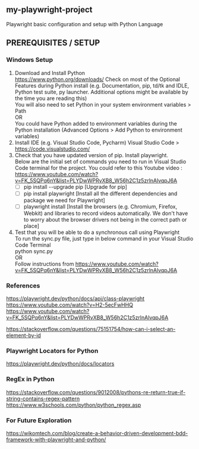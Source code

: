 ## my-playwright-project
Playwright basic configuration and setup with Python Language

## PREREQUISITES / SETUP
### Windows Setup
1) Download and Install Python <br/>
    https://www.python.org/downloads/
        Check on most of the Optional Features during Python install (e.g. Documentation, pip, td/tk and IDLE, Python test suite, py launcher.  Additional options might be available by the time you are reading this)<br/>
        You will also need to set Python in your system environment variables > Path<br/>
        OR <br/>
        You could have Python added to environment variables during the Python installation (Advanced Options > Add Python to environment variables)
2) Install IDE (e.g. Visual Studio Code, Pycharm)
    Visual Studio Code > https://code.visualstudio.com/
3) Check that you have updated version of pip.  Install playwright.<br/>
    Below are the initial set of commands you need to run in Visual Studio Code terminal for the project.  You could refer to this Youtube video : https://www.youtube.com/watch?v=FK_5SQPq6nY&list=PLYDwWPRvXB8_W56h2C1z5zrlnAlvqpJ6A<br/>
    - [ ] pip install --upgrade pip
        [Upgrade for pip]<br/>
    - [ ] pip install playwright
        [Install all the different dependencies and package we need for Playwright]<br/>
    - [ ] playwright install
        [Install the browsers (e.g. Chromium, Firefox, Webkit) and libraries to record videos automatically.  We don't have to worry about the browser drivers not being in the correct path or place]<br/>
4) Test that you will be able to do a synchronous call using Playwright<br/>
    To run the sync.py file, just type in below command in your Visual Studio Code Terminal<br/>
        python sync.py<br/>
    OR<br/>
    Follow instructions from https://www.youtube.com/watch?v=FK_5SQPq6nY&list=PLYDwWPRvXB8_W56h2C1z5zrlnAlvqpJ6A

### References
https://playwright.dev/python/docs/api/class-playwright
https://www.youtube.com/watch?v=H2-5ecFwHHQ
https://www.youtube.com/watch?v=FK_5SQPq6nY&list=PLYDwWPRvXB8_W56h2C1z5zrlnAlvqpJ6A
<!-- How to select an element by id in Playwright -->
https://stackoverflow.com/questions/75151754/how-can-i-select-an-element-by-id

### Playwright Locators for Python
https://playwright.dev/python/docs/locators

<!-- References for RegEx -->
### RegEx in Python
https://stackoverflow.com/questions/9012008/pythons-re-return-true-if-string-contains-regex-pattern
https://www.w3schools.com/python/python_regex.asp

### For Future Exploration
<!-- Behave with Playwright -->
https://wikomtech.com/blog/create-a-behavior-driven-development-bdd-framework-with-playwright-and-python/